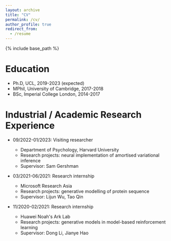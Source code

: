 ```yaml
---
layout: archive
title: "CV"
permalink: /cv/
author_profile: true
redirect_from:
  - /resume
---
```


{% include base_path %}

Education
======
* Ph.D, UCL, 2019-2023 (expected)
* MPhil, University of Cambridge, 2017-2018
* BSc, Imperial College London, 2014-2017

Industrial / Academic Research Experience
======
* 09/2022-01/2023: Visiting researcher
  * Department of Psychology, Harvard University
  * Research projects: neural implementation of amortised variational inference
  * Supervisor: Sam Gershman

* 03/2021-06/2021: Research internship
  * Microsoft Research Asia
  * Research projects: generative modelling of protein sequence
  * Supervisor: Lijun Wu, Tao Qin

* 11/2020-02/2021: Research internship
  * Huawei Noah's Ark Lab
  * Research projects: generative models in model-based reinforcement learning
  * Supervisor: Dong Li, Jianye Hao
  
<!-- Skills
======
* Skill 1
* Skill 2
  * Sub-skill 2.1
  * Sub-skill 2.2
  * Sub-skill 2.3
* Skill 3 -->

<!-- Publications
======
  <ul>{% for post in site.publications %}
    {% include archive-single-cv.html %}
  {% endfor %}</ul> -->
  
<!-- Talks
======
  <ul>{% for post in site.talks %}
    {% include archive-single-talk-cv.html %}
  {% endfor %}</ul> -->
  
<!-- Teaching
======
  <ul>{% for post in site.teaching %}
    {% include archive-single-cv.html %}
  {% endfor %}</ul> -->
  
<!-- Service and leadership
======
* Currently signed in to 43 different slack teams -->
